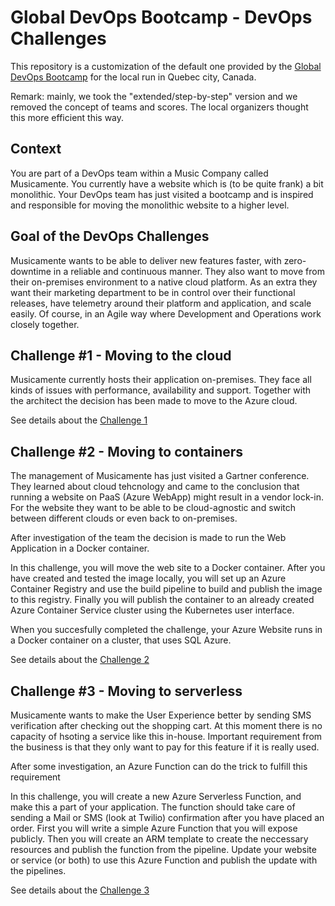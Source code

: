 # Global DevOps Bootcamp - DevOps Challenges #

This repository is a customization of the default one provided by the [Global DevOps Bootcamp](http://globaldevopsbootcamp.com/) for the local run in Quebec city, Canada.

Remark: mainly, we took the "extended/step-by-step" version and we removed the concept of teams and scores. The local organizers thought this more efficient this way.

## Context ##
You are part of a DevOps team within a Music Company called Musicamente. You currently have a website which is (to be quite frank) a bit monolithic. Your DevOps team has just visited a bootcamp and is inspired and responsible for moving the monolithic website to a higher level. 

## Goal of the DevOps Challenges ##
Musicamente wants to be able to deliver new features faster, with zero-downtime in a reliable and continuous manner. They also want to move from their on-premises environment to a native cloud platform. As an extra they want their marketing department to be in control over their functional releases, have telemetry around their platform and application, and scale easily. Of course, in an Agile way where Development and Operations work closely together.

## Challenge \#1 - Moving to the cloud ##
Musicamente currently hosts their application on-premises. They face all kinds of issues with performance, availability and support. Together with the architect the decision has been made to move to the Azure cloud.

See details about the [Challenge 1](./Challenge1/Challenge1.md)

## Challenge \#2 - Moving to containers ##
The management of Musicamente has just visited a Gartner conference. They learned about cloud tehcnology and came to the conclusion that running a website on PaaS (Azure WebApp) might result in a vendor lock-in. For the website they want to be able to be cloud-agnostic and switch between different clouds or even back to on-premises. 

After investigation of the team the decision is made to run the Web Application in a Docker container. 

In this challenge, you will move the web site to a Docker container. After you have created and tested the image locally, you will set up an Azure Container Registry and use the build pipeline to build and publish the image to this registry. Finally you will publish the container to an already created Azure Container Service cluster using the Kubernetes user interface.

When you succesfully completed the challenge, your Azure Website runs in a Docker container on a cluster, that uses SQL Azure.

See details about the [Challenge 2](./Challenge2/Challenge2.md)

## Challenge \#3 - Moving to serverless ##
Musicamente wants to make the User Experience better by sending SMS verification after checking out the shopping cart. At this moment there is no capacity of hsoting a service like this in-house. Important requirement from the business is that they only want to pay for this feature if it is really used. 

After some investigation, an Azure Function can do the trick to fulfill this requirement

In this challenge, you will create a new Azure Serverless Function, and make this a part of your application. The function should take care of sending a Mail or SMS (look at Twilio) confirmation after you have placed an order. First you will write a simple Azure Function that you will expose publicly. Then you will create an ARM template to create the neccessary resources and publish the function from the pipeline. Update your website or service (or both) to use this Azure Function and publish the update with the pipelines.

See details about the [Challenge 3](./Challenge3/Challenge3.md)